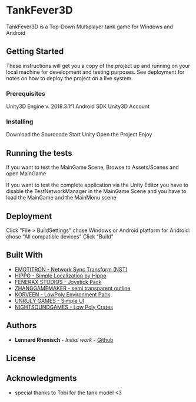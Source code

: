 # TankFever3D

TankFever3D is a Top-Down Multiplayer tank game for Windows and Android

## Getting Started

These instructions will get you a copy of the project up and running on your local machine for development and testing purposes. 
See deployment for notes on how to deploy the project on a live system.

### Prerequisites

Unity3D Engine v. 2018.3.1f1
Android SDK
Unity3D Account

### Installing

Download the Sourccode
Start Unity
Open the Project
Enjoy

## Running the tests

If you want to test the MainGame Scene, Browse to Assets/Scenes and open MainGame

If you want to test the complete application via the Unity Editor you have to disable the TestNetworkManager in the MainGame Scene and you have to load the MainGame and the MainMenu scene

## Deployment

Click "File > BuildSettings"
chose Windows or Android platform
for Android: chose "All compatible devices"
Click "Build"

## Built With

* [EMOTITRON - Network Sync Transform (NST)](https://assetstore.unity.com/packages/tools/network/network-sync-transform-nst-98453)
* [HIPPO - Simple Localization by Hippo](https://assetstore.unity.com/packages/tools/gui/simple-localization-by-hippo-120113)
* [FENERAX STUDIOS - Joystick Pack](https://assetstore.unity.com/packages/tools/input-management/joystick-pack-107631)
* [ZHANGGAMEMAKER - semi transparent outline](https://assetstore.unity.com/packages/vfx/shaders/semi-transparent-outline-86481)
* [KORVEEN - LowPoly Environment Pack](https://assetstore.unity.com/packages/3d/environments/landscapes/lowpoly-environment-pack-99479)
* [UNRULY GAMES - Simple UI](https://assetstore.unity.com/packages/2d/gui/icons/simple-ui-103969)
* [NIGHTSOUNDGAMES - Low Poly Crates](https://assetstore.unity.com/packages/3d/props/low-poly-crates-80037)

## Authors

* **Lennard Rhenisch** - *Initial work* - [Github](https://github.com/lenix2)

## License


## Acknowledgments

* special thanks to Tobi for the tank model <3

